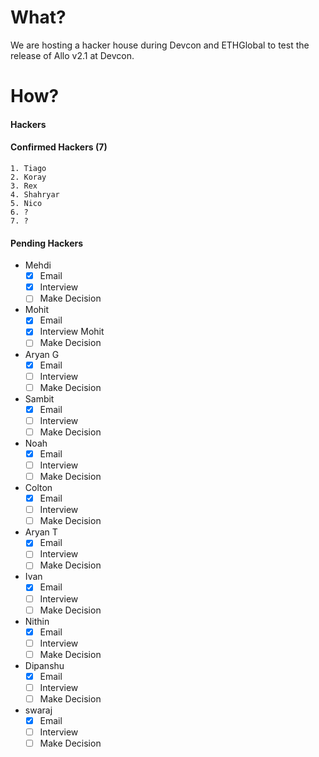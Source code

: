
# What?

We are hosting a hacker house during Devcon and ETHGlobal to test the release of Allo v2.1 at Devcon.

# How?

#### Hackers

#### Confirmed Hackers (7)
	1. Tiago
	2. Koray
	3. Rex
	4. Shahryar
	5. Nico
	6. ?
	7. ?

#### Pending Hackers

- Mehdi
	- [x] Email
	- [x] Interview
	- [ ] Make Decision
- Mohit
	- [x] Email
	- [x] Interview Mohit
	- [ ] Make Decision
- Aryan G
	- [x] Email
	- [ ] Interview
	- [ ] Make Decision
- Sambit
	- [x] Email
	- [ ] Interview
	- [ ] Make Decision
- Noah
	- [x] Email
	- [ ] Interview
	- [ ] Make Decision
- Colton
	- [x] Email
	- [ ] Interview
	- [ ] Make Decision
- Aryan T
	- [x] Email
	- [ ] Interview
	- [ ] Make Decision
- Ivan
	- [x] Email
	- [ ] Interview
	- [ ] Make Decision
- Nithin
	- [x] Email
	- [ ] Interview
	- [ ] Make Decision
- Dipanshu
	- [x] Email
	- [ ] Interview
	- [ ] Make Decision
- swaraj
	- [x] Email
	- [ ] Interview
	- [ ] Make Decision
